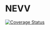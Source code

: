 # NEVV

[![Coverage Status](https://coveralls.io/repos/github/dedis/student_17_evoting/badge.svg?branch=master)](https://coveralls.io/github/dedis/student_17_evoting?branch=master)
